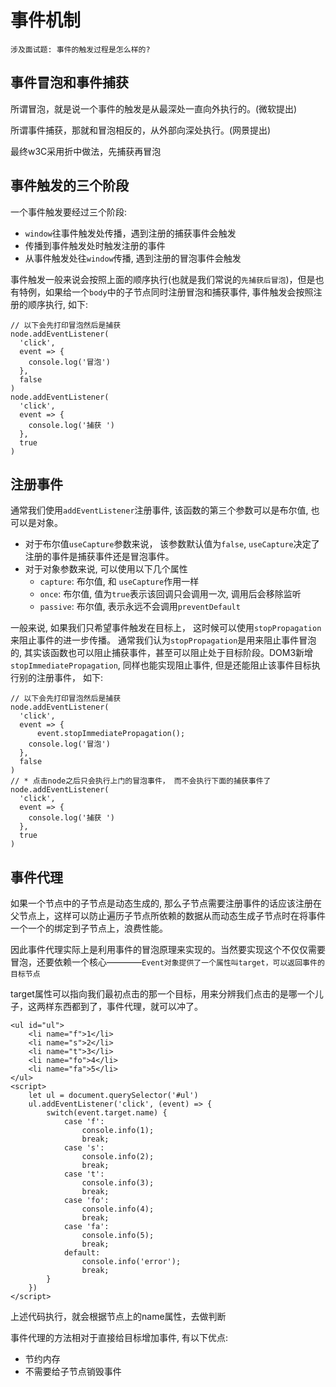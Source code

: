 # 事件机制

`涉及面试题: 事件的触发过程是怎么样的?`

## 事件冒泡和事件捕获

所谓冒泡，就是说一个事件的触发是从最深处一直向外执行的。(微软提出)

所谓事件捕获，那就和冒泡相反的，从外部向深处执行。(网景提出)

最终w3C采用折中做法，先捕获再冒泡

## 事件触发的三个阶段

一个事件触发要经过三个阶段:

+ `window`往事件触发处传播，遇到注册的捕获事件会触发
+ 传播到事件触发处时触发注册的事件
+ 从事件触发处往`window`传播, 遇到注册的冒泡事件会触发

事件触发一般来说会按照上面的顺序执行(也就是我们常说的`先捕获后冒泡`)，但是也有特例，如果给一个`body`中的子节点同时注册冒泡和捕获事件, 事件触发会按照注册的顺序执行, 如下:

```
// 以下会先打印冒泡然后是捕获
node.addEventListener(
  'click',
  event => {
    console.log('冒泡')
  },
  false
)
node.addEventListener(
  'click',
  event => {
    console.log('捕获 ')
  },
  true
)
```

## 注册事件

通常我们使用`addEventListener`注册事件, 该函数的第三个参数可以是布尔值, 也可以是对象。
+ 对于布尔值`useCapture`参数来说， 该参数默认值为`false`, `useCapture`决定了注册的事件是捕获事件还是冒泡事件。
+ 对于对象参数来说, 可以使用以下几个属性
    - `capture`: 布尔值, 和 `useCapture`作用一样
    - `once`: 布尔值, 值为`true`表示该回调只会调用一次, 调用后会移除监听
    - `passive`: 布尔值, 表示永远不会调用`preventDefault`

一般来说, 如果我们只希望事件触发在目标上， 这时候可以使用`stopPropagation`来阻止事件的进一步传播。 通常我们认为`stopPropagation`是用来阻止事件冒泡的, 其实该函数也可以阻止捕获事件，甚至可以阻止处于目标阶段。DOM3新增 `stopImmediatePropagation`, 同样也能实现阻止事件, 但是还能阻止该事件目标执行别的注册事件， 如下:

```
// 以下会先打印冒泡然后是捕获
node.addEventListener(
  'click',
  event => {
      event.stopImmediatePropagation();
    console.log('冒泡')
  },
  false
)
// * 点击node之后只会执行上门的冒泡事件， 而不会执行下面的捕获事件了
node.addEventListener(
  'click',
  event => {
    console.log('捕获 ')
  },
  true
)
```

## 事件代理

如果一个节点中的子节点是动态生成的, 那么子节点需要注册事件的话应该注册在父节点上，这样可以防止遍历子节点所依赖的数据从而动态生成子节点时在将事件一个一个的绑定到子节点上，浪费性能。

因此事件代理实际上是利用事件的冒泡原理来实现的。当然要实现这个不仅仅需要冒泡，还要依赖一个核心————`Event对象提供了一个属性叫target，可以返回事件的目标节点`

target属性可以指向我们最初点击的那一个目标，用来分辨我们点击的是哪一个儿子，这两样东西都到了，事件代理，就可以冲了。

```
<ul id="ul">
	<li name="f">1</li>
    <li name="s">2</li>
	<li name="t">3</li>
	<li name="fo">4</li>
	<li name="fa">5</li>
</ul>
<script>
	let ul = document.querySelector('#ul')
	ul.addEventListener('click', (event) => {
		switch(event.target.name) {
            case 'f':
                console.info(1);
                break;
            case 's':
                console.info(2);
                break;
            case 't':
                console.info(3);
                break;
            case 'fo':
                console.info(4);
                break;
            case 'fa':
                console.info(5);
                break;
            default:
                console.info('error');
                break;
        }
	})
</script>
```

上述代码执行，就会根据节点上的name属性，去做判断

事件代理的方法相对于直接给目标增加事件, 有以下优点:

+ 节约内存
+ 不需要给子节点销毁事件



